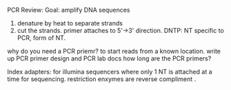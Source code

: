 PCR Review:
Goal: amplify DNA sequences
1) denature by heat to separate strands
2) cut the strands. 
primer attaches to 5'->3' direction. 
DNTP: NT specific to PCR, form of NT. 


why do you need a PCR priemr? to start reads from a known location. 
write up PCR primer design and PCR lab docs
how long are the PCR primers?


Index adapters: for illumina sequencers where only 1 NT is attached at a time for sequencing. 
restriction enxymes are reverse compliment .

